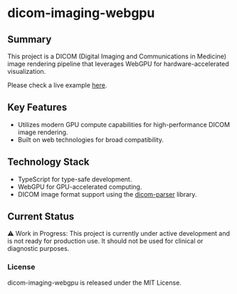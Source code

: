 # dicom-imaging-webgpu

## Summary
This project is a DICOM (Digital Imaging and Communications in Medicine) image rendering pipeline that leverages WebGPU for hardware-accelerated visualization.

Please check a live example [here][dicom-imaging-webgpu-live-example-url].

## Key Features
- Utilizes modern GPU compute capabilities for high-performance DICOM image rendering.
- Built on web technologies for broad compatibility.

## Technology Stack
- TypeScript for type-safe development.
- WebGPU for GPU-accelerated computing.
- DICOM image format support using the [dicom-parser][dicom-parser-url] library.

## Current Status
⚠️ Work in Progress: This project is currently under active development and is not ready for production use. It should not be used for clinical or diagnostic purposes.

### License
dicom-imaging-webgpu is released under the MIT License.

[dicom-parser-url]: https://github.com/cornerstonejs/dicomParser
[dicom-imaging-webgpu-live-example-url]: https://pantelisgeorgiadis.github.io/dicom-imaging-webgpu/
